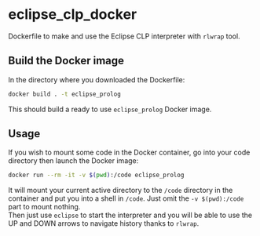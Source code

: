 # eclipse_clp_docker
Dockerfile to make and use the Eclipse CLP interpreter with `rlwrap` tool.

## Build the Docker image
In the directory where you downloaded the Dockerfile:
```bash
docker build . -t eclipse_prolog
```
This should build a ready to use `eclipse_prolog` Docker image.

## Usage
If you wish to mount some code in the Docker container, go into your code directory then launch the Docker image:
```bash
docker run --rm -it -v $(pwd):/code eclipse_prolog
```
It will mount your current active directory to the `/code` directory in the container and put you into a shell in `/code`. Just omit the `-v $(pwd):/code` part to mount nothing.  
Then just use `eclipse` to start the interpreter and you will be able to use the UP and DOWN arrows to navigate history thanks to `rlwrap`.
